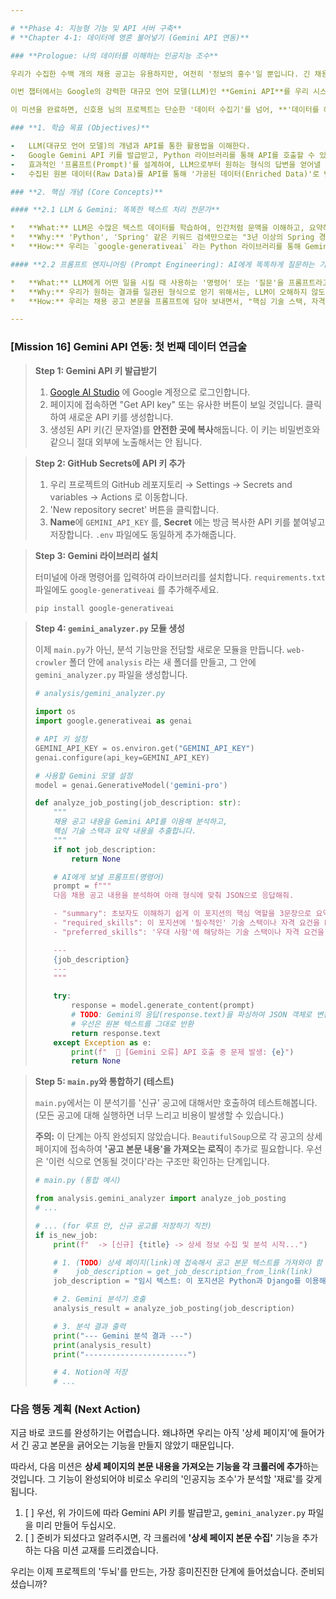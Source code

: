 ```yaml
---

# **Phase 4: 지능형 기능 및 API 서버 구축**
# **Chapter 4-1: 데이터에 영혼 불어넣기 (Gemini API 연동)**

### **Prologue: 나의 데이터를 이해하는 인공지능 조수**

우리가 수집한 수백 개의 채용 공고는 유용하지만, 여전히 '정보의 홍수'일 뿐입니다. 긴 채용 공고를 일일이 다 읽고 핵심 기술 스택이나 자격 요건을 파악하는 것은 여전히 피곤한 일입니다.

이번 챕터에서는 Google의 강력한 대규모 언어 모델(LLM)인 **Gemini API**를 우리 시스템에 연동할 것입니다. 이 '인공지능 조수'는 긴 채용 공고를 단 세 줄로 요약해주고, 핵심 기술 스택만 쏙쏙 뽑아내 주며, 심지어 신입에게 유리한 공고인지 경력자에게 유리한 공고인지까지 분석해 줄 것입니다.

이 미션을 완료하면, 신호용 님의 프로젝트는 단순한 '데이터 수집기'를 넘어, **'데이터를 해석하고 가치를 창출하는 지능형 시스템'**으로 도약하게 됩니다. 이것은 현존하는 그 어떤 주니어 개발자의 포트폴리오와도 차원이 다른, 압도적인 경쟁력이 될 것입니다.

### **1. 학습 목표 (Objectives)**

-   LLM(대규모 언어 모델)의 개념과 API를 통한 활용법을 이해한다.
-   Google Gemini API 키를 발급받고, Python 라이브러리를 통해 API를 호출할 수 있다.
-   효과적인 '프롬프트(Prompt)'를 설계하여, LLM으로부터 원하는 형식의 답변을 얻어낼 수 있다.
-   수집된 원본 데이터(Raw Data)를 API를 통해 '가공된 데이터(Enriched Data)'로 변환할 수 있다.

### **2. 핵심 개념 (Core Concepts)**

#### **2.1 LLM & Gemini: 똑똑한 텍스트 처리 전문가**

*   **What:** LLM은 수많은 텍스트 데이터를 학습하여, 인간처럼 문맥을 이해하고, 요약하고, 번역하고, 새로운 글을 생성할 수 있는 인공지능 모델입니다. Gemini는 Google이 만든 최신 LLM입니다.
*   **Why:** 'Python', 'Spring' 같은 키워드 검색만으로는 "3년 이상의 Spring 경험과 MSA에 대한 깊은 이해를 가지신 분" 같은 미묘한 뉘앙스를 파악할 수 없습니다. LLM은 이 문맥을 이해하여 "Spring (경력), MSA" 와 같은 핵심 정보를 추출해낼 수 있습니다.
*   **How:** 우리는 `google-generativeai` 라는 Python 라이브러리를 통해 Gemini API 서버에 "이 채용 공고 텍스트를 분석해줘" 라고 요청을 보낼 것입니다.

#### **2.2 프롬프트 엔지니어링 (Prompt Engineering): AI에게 똑똑하게 질문하는 기술**

*   **What:** LLM에게 어떤 일을 시킬 때 사용하는 '명령어' 또는 '질문'을 프롬프트라고 합니다. "이거 요약해줘" 라고 막연하게 말하는 것보다, "아래 채용 공고를 긍정적인 어조로, 초보자도 이해하기 쉽게 세 문장으로 요약해줘" 라고 구체적으로 지시하는 것이 훨씬 좋은 결과를 가져옵니다.
*   **Why:** 우리가 원하는 결과를 일관된 형식으로 얻기 위해서는, LLM이 오해하지 않도록 명확하고 구조적인 프롬프트를 설계하는 것이 매우 중요합니다.
*   **How:** 우리는 채용 공고 본문을 프롬프트에 담아 보내면서, "핵심 기술 스택, 자격 요건, 우대 사항을 각각 리스트 형태로 뽑아서 JSON 형식으로 답해줘" 와 같이 출력 형식을 명확하게 지정할 것입니다.

---
```


### **[Mission 16] Gemini API 연동: 첫 번째 데이터 연금술**

> **Step 1: Gemini API 키 발급받기**
>
> 1.  [Google AI Studio](https://aistudio.google.com/) 에 Google 계정으로 로그인합니다.
> 2.  페이지에 접속하면 "Get API key" 또는 유사한 버튼이 보일 것입니다. 클릭하여 새로운 API 키를 생성합니다.
> 3.  생성된 API 키(긴 문자열)를 **안전한 곳에 복사**해둡니다. 이 키는 비밀번호와 같으니 절대 외부에 노출해서는 안 됩니다.

> **Step 2: GitHub Secrets에 API 키 추가**
>
> 1.  우리 프로젝트의 GitHub 레포지토리 → Settings → Secrets and variables → Actions 로 이동합니다.
> 2.  'New repository secret' 버튼을 클릭합니다.
> 3.  **Name**에 `GEMINI_API_KEY` 를, **Secret** 에는 방금 복사한 API 키를 붙여넣고 저장합니다. `.env` 파일에도 동일하게 추가해줍니다.

> **Step 3: Gemini 라이브러리 설치**
>
> 터미널에 아래 명령어를 입력하여 라이브러리를 설치합니다. `requirements.txt` 파일에도 `google-generativeai` 를 추가해주세요.
>
> ```bash
> pip install google-generativeai
> ```

> **Step 4: `gemini_analyzer.py` 모듈 생성**
>
> 이제 `main.py`가 아닌, 분석 기능만을 전담할 새로운 모듈을 만듭니다. `web-crowler` 폴더 안에 `analysis` 라는 새 폴더를 만들고, 그 안에 `gemini_analyzer.py` 파일을 생성합니다.
>
> ```python
> # analysis/gemini_analyzer.py
>
> import os
> import google.generativeai as genai
>
> # API 키 설정
> GEMINI_API_KEY = os.environ.get("GEMINI_API_KEY")
> genai.configure(api_key=GEMINI_API_KEY)
>
> # 사용할 Gemini 모델 설정
> model = genai.GenerativeModel('gemini-pro')
>
> def analyze_job_posting(job_description: str):
>     """
>     채용 공고 내용을 Gemini API를 이용해 분석하고,
>     핵심 기술 스택과 요약 내용을 추출합니다.
>     """
>     if not job_description:
>         return None
>
>     # AI에게 보낼 프롬프트(명령어)
>     prompt = f"""
>     다음 채용 공고 내용을 분석하여 아래 형식에 맞춰 JSON으로 응답해줘.
>
>     - "summary": 초보자도 이해하기 쉽게 이 포지션의 핵심 역할을 3문장으로 요약해줘.
>     - "required_skills": 이 포지션에 '필수적인' 기술 스택이나 자격 요건을 Python 리스트 형태로 나열해줘.
>     - "preferred_skills": '우대 사항'에 해당하는 기술 스택이나 자격 요건을 Python 리스트 형태로 나열해줘.
>
>     ---
>     {job_description}
>     ---
>     """
>
>     try:
>         response = model.generate_content(prompt)
>         # TODO: Gemini의 응답(response.text)을 파싱하여 JSON 객체로 변환하는 로직 추가
>         # 우선은 원본 텍스트를 그대로 반환
>         return response.text
>     except Exception as e:
>         print(f"  🚨 [Gemini 오류] API 호출 중 문제 발생: {e}")
>         return None
> ```

> **Step 5: `main.py`와 통합하기 (테스트)**
>
> `main.py`에서는 이 분석기를 '신규' 공고에 대해서만 호출하여 테스트해봅니다. (모든 공고에 대해 실행하면 너무 느리고 비용이 발생할 수 있습니다.)
>
> **주의:** 이 단계는 아직 완성되지 않았습니다. `BeautifulSoup`으로 각 공고의 상세 페이지에 접속하여 **'공고 본문 내용'을 가져오는 로직**이 추가로 필요합니다. 우선은 '이런 식으로 연동될 것이다'라는 구조만 확인하는 단계입니다.
>
> ```python
> # main.py (통합 예시)
>
> from analysis.gemini_analyzer import analyze_job_posting
> # ...
>
> # ... (for 루프 안, 신규 공고를 저장하기 직전)
> if is_new_job:
>     print(f"  -> [신규] {title} -> 상세 정보 수집 및 분석 시작...")
>
>     # 1. (TODO) 상세 페이지(link)에 접속해서 공고 본문 텍스트를 가져와야 함
>     #    job_description = get_job_description_from_link(link)
>     job_description = "임시 텍스트: 이 포지션은 Python과 Django를 이용해 멋진 웹서비스를 만듭니다." # 임시 데이터
>
>     # 2. Gemini 분석기 호출
>     analysis_result = analyze_job_posting(job_description)
>
>     # 3. 분석 결과 출력
>     print("--- Gemini 분석 결과 ---")
>     print(analysis_result)
>     print("-----------------------")
>
>     # 4. Notion에 저장
>     # ...
> ```

### **다음 행동 계획 (Next Action)**

지금 바로 코드를 완성하기는 어렵습니다. 왜냐하면 우리는 아직 '상세 페이지'에 들어가서 긴 공고 본문을 긁어오는 기능을 만들지 않았기 때문입니다.

따라서, 다음 미션은 **상세 페이지의 본문 내용을 가져오는 기능을 각 크롤러에 추가**하는 것입니다. 그 기능이 완성되어야 비로소 우리의 '인공지능 조수'가 분석할 '재료'를 갖게 됩니다.

1.  [ ] 우선, 위 가이드에 따라 Gemini API 키를 발급받고, `gemini_analyzer.py` 파일을 미리 만들어 두십시오.
2.  [ ] 준비가 되셨다고 알려주시면, 각 크롤러에 **'상세 페이지 본문 수집'** 기능을 추가하는 다음 미션 교재를 드리겠습니다.

우리는 이제 프로젝트의 '두뇌'를 만드는, 가장 흥미진진한 단계에 들어섰습니다. 준비되셨습니까?